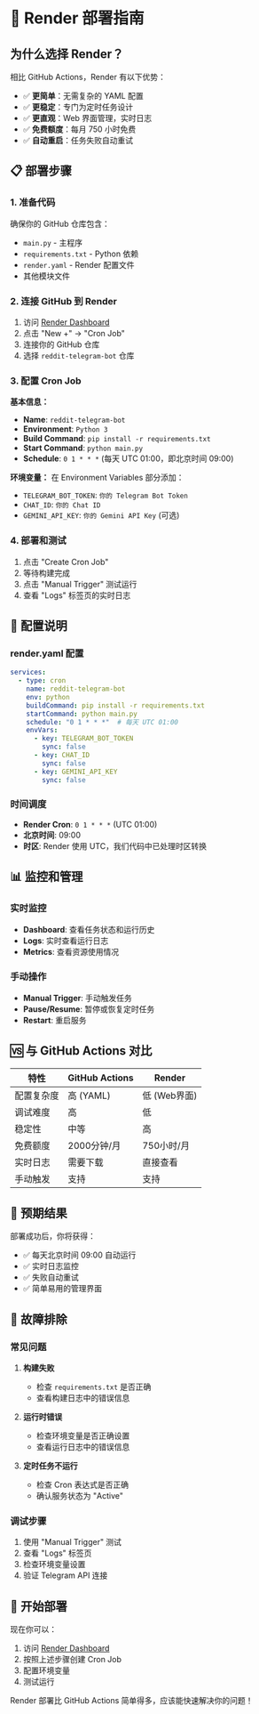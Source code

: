 # 🚀 Render 部署指南

## 为什么选择 Render？

相比 GitHub Actions，Render 有以下优势：
- ✅ **更简单**：无需复杂的 YAML 配置
- ✅ **更稳定**：专门为定时任务设计
- ✅ **更直观**：Web 界面管理，实时日志
- ✅ **免费额度**：每月 750 小时免费
- ✅ **自动重启**：任务失败自动重试

## 📋 部署步骤

### 1. 准备代码
确保你的 GitHub 仓库包含：
- `main.py` - 主程序
- `requirements.txt` - Python 依赖
- `render.yaml` - Render 配置文件
- 其他模块文件

### 2. 连接 GitHub 到 Render

1. 访问 [Render Dashboard](https://dashboard.render.com/)
2. 点击 "New +" → "Cron Job"
3. 连接你的 GitHub 仓库
4. 选择 `reddit-telegram-bot` 仓库

### 3. 配置 Cron Job

**基本信息：**
- **Name**: `reddit-telegram-bot`
- **Environment**: `Python 3`
- **Build Command**: `pip install -r requirements.txt`
- **Start Command**: `python main.py`
- **Schedule**: `0 1 * * *` (每天 UTC 01:00，即北京时间 09:00)

**环境变量：**
在 Environment Variables 部分添加：
- `TELEGRAM_BOT_TOKEN`: `你的 Telegram Bot Token`
- `CHAT_ID`: `你的 Chat ID`
- `GEMINI_API_KEY`: `你的 Gemini API Key` (可选)

### 4. 部署和测试

1. 点击 "Create Cron Job"
2. 等待构建完成
3. 点击 "Manual Trigger" 测试运行
4. 查看 "Logs" 标签页的实时日志

## 🔧 配置说明

### render.yaml 配置
```yaml
services:
  - type: cron
    name: reddit-telegram-bot
    env: python
    buildCommand: pip install -r requirements.txt
    startCommand: python main.py
    schedule: "0 1 * * *"  # 每天 UTC 01:00
    envVars:
      - key: TELEGRAM_BOT_TOKEN
        sync: false
      - key: CHAT_ID
        sync: false
      - key: GEMINI_API_KEY
        sync: false
```

### 时间调度
- **Render Cron**: `0 1 * * *` (UTC 01:00)
- **北京时间**: 09:00
- **时区**: Render 使用 UTC，我们代码中已处理时区转换

## 📊 监控和管理

### 实时监控
- **Dashboard**: 查看任务状态和运行历史
- **Logs**: 实时查看运行日志
- **Metrics**: 查看资源使用情况

### 手动操作
- **Manual Trigger**: 手动触发任务
- **Pause/Resume**: 暂停或恢复定时任务
- **Restart**: 重启服务

## 🆚 与 GitHub Actions 对比

| 特性 | GitHub Actions | Render |
|------|----------------|--------|
| 配置复杂度 | 高 (YAML) | 低 (Web界面) |
| 调试难度 | 高 | 低 |
| 稳定性 | 中等 | 高 |
| 免费额度 | 2000分钟/月 | 750小时/月 |
| 实时日志 | 需要下载 | 直接查看 |
| 手动触发 | 支持 | 支持 |

## 🎯 预期结果

部署成功后，你将获得：
- ✅ 每天北京时间 09:00 自动运行
- ✅ 实时日志监控
- ✅ 失败自动重试
- ✅ 简单易用的管理界面

## 🔧 故障排除

### 常见问题

1. **构建失败**
   - 检查 `requirements.txt` 是否正确
   - 查看构建日志中的错误信息

2. **运行时错误**
   - 检查环境变量是否正确设置
   - 查看运行日志中的错误信息

3. **定时任务不运行**
   - 检查 Cron 表达式是否正确
   - 确认服务状态为 "Active"

### 调试步骤

1. 使用 "Manual Trigger" 测试
2. 查看 "Logs" 标签页
3. 检查环境变量设置
4. 验证 Telegram API 连接

## 🎉 开始部署

现在你可以：
1. 访问 [Render Dashboard](https://dashboard.render.com/)
2. 按照上述步骤创建 Cron Job
3. 配置环境变量
4. 测试运行

Render 部署比 GitHub Actions 简单得多，应该能快速解决你的问题！

